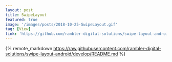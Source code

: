 ```yaml
---
layout: post
title: SwipeLayout
featured: true
image: '/images/posts/2018-10-25-SwipeLayout.gif'
tag: [View]
link: 'https://github.com/rambler-digital-solutions/swipe-layout-android'
---
```


{% remote_markdown https://raw.githubusercontent.com/rambler-digital-solutions/swipe-layout-android/develop/README.md %}
